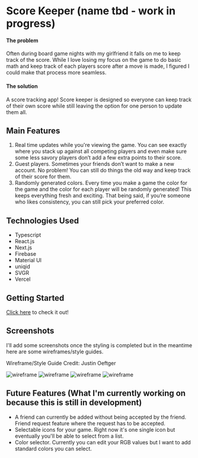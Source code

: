 # Score Keeper (name tbd - work in progress)

#### The problem
Often during board game nights with my girlfriend it falls on me to keep track of the score. While I love losing my focus on the game to do basic math and keep track of each players score after a move is made, I figured I could make that process more seamless.

#### The solution

A score tracking app! Score keeper is designed so everyone can keep track of their own score while still leaving the option for one person to update them all. 

## Main Features

1. Real time updates while you're viewing the game. You can see exactly where you stack up against all competing players and even make sure some less savory players don’t add a few extra points to their score. 
2. Guest players. Sometimes your friends don’t want to make a new account. No problem! You can still do things the old way and keep track of their score for them. 
3. Randomly generated colors. Every time you make a game the color for the game and the color for each player will be randomly generated! This keeps everything fresh and exciting. That being said, if you’re someone who likes consistency, you can still pick your preferred color. 

## Technologies Used
* Typescript
* React.js
* Next.js
* Firebase
* Material UI
* uniqid
* SVGR
* Vercel

## Getting Started

[Click here](https://score-keeper-web.vercel.app/) to check it out! 

## Screenshots 

I'll add some screenshots once the styling is completed but in the meantime here are some wireframes/style guides.

Wireframe/Style Guide Credit: Justin Oeftger

<img src="https://i.imgur.com/4f2Ry3G.png" alt="wireframe"/>
<img src="https://i.imgur.com/0oqTu56.png" alt="wireframe"/>
<img src="https://i.imgur.com/WsBDghq.png" alt="wireframe"/>
<img src="https://i.imgur.com/lLRkHar.png" alt="wireframe"/>

## Future Features (What I'm currently working on because this is still in development)

* A friend can currently be added without being accepted by the friend. Friend request feature where the request has to be accepted. 
* Selectable icons for your game. Right now it's one single icon but eventually you'll be able to select from a list. 
* Color selector. Currently you can edit your RGB values but I want to add standard colors you can select. 
